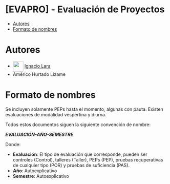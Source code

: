# [EVAPRO] - Evaluación de Proyectos

- [Autores](#autores)
- [Formato de nombres](#formato-de-nombres)

# Autores
- <img width="32" align="center" src="https://avatars.githubusercontent.com/u/71242366?v=4"></img> [Ignacio Lara](https://github.com/kappita)
- Américo Hurtado Lizame 


# Formato de nombres

Se incluyen solamente PEPs hasta el momento, algunas con pauta. Existen evaluaciones de modalidad vespertina y diurna.

Todos estos documentos siguen la siguiente convención de nombre:

***EVALUACIÓN-AÑO-SEMESTRE***

Donde:
- **Evaluación**: El tipo de evaluación que corresponde, pueden ser controles (Control), talleres (Taller), PEPs (PEP), pruebas recuperativas de cualquier tipo (POR) y pruebas de suficiencia (PAS).
- **Año**: Autoexplicativo
- **Semestre**: Autoexplicativo

